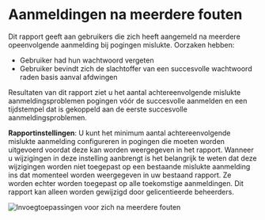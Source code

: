 <properties
    pageTitle="Invoegtoepassingen voor zich na meerdere fouten"
    description="Een rapport dat wordt aangegeven gebruikers die zich heeft aangemeld na meerdere achtereenvolgende aanmelding in pogingen mislukte."
    services="active-directory"
    documentationCenter=""
    authors="SSalahAhmed"
    manager="femila"
    editor=""/>

<tags
    ms.service="active-directory"
    ms.workload="identity"
    ms.tgt_pltfrm="na"
    ms.devlang="na"
    ms.topic="article"
    ms.date="03/04/2016"
    ms.author="saah;kenhoff"/>

# <a name="sign-ins-after-multiple-failures"></a>Aanmeldingen na meerdere fouten
Dit rapport geeft aan gebruikers die zich heeft aangemeld na meerdere opeenvolgende aanmelding bij pogingen mislukte. Oorzaken hebben:

- Gebruiker had hun wachtwoord vergeten</li><li>Gebruiker bevindt zich de slachtoffer van een succesvolle wachtwoord raden basis aanval afdwingen

Resultaten van dit rapport ziet u het aantal achtereenvolgende mislukte aanmeldingsproblemen pogingen vóór de succesvolle aanmelden en een tijdstempel dat is gekoppeld aan de eerste succesvolle aanmeldingsproblemen.

**Rapportinstellingen**: U kunt het minimum aantal achtereenvolgende mislukte aanmelding configureren in pogingen die moeten worden uitgevoerd voordat deze kan worden weergegeven in het rapport. Wanneer u wijzigingen in deze instelling aanbrengt is het belangrijk te weten dat deze wijzigingen worden niet toegepast op een bestaande mislukte aanmelding ins dat momenteel worden weergegeven in uw bestaand rapport. Ze worden echter worden toegepast op alle toekomstige aanmeldingen. Dit rapport kan alleen worden gewijzigd door gelicentieerde beheerders.


![Invoegtoepassingen voor zich na meerdere fouten](./media/active-directory-reporting-sign-ins-after-multiple-failures/signInsAfterMultipleFailures.PNG)
